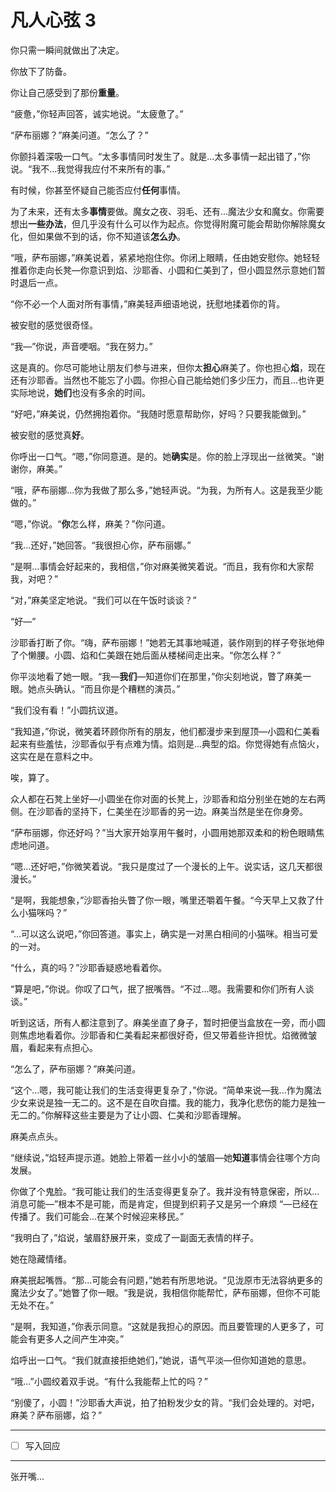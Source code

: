 # 凡人心弦 3

你只需一瞬间就做出了决定。

你放下了防备。

你让自己感受到了那份**重量**。

“疲惫，”你轻声回答，诚实地说。“太疲惫了。”

“萨布丽娜？”麻美问道。“怎么了？”

你颤抖着深吸一口气。“太多事情同时发生了。就是...太多事情一起出错了，”你说。“我不...我觉得我应付不来所有的事。”

有时候，你甚至怀疑自己能否应付**任何**事情。

为了未来，还有太多**事情**要做。魔女之夜、羽毛、还有...魔法少女和魔女。你需要想出**一些办法**，但几乎没有什么可以作为起点。你觉得附魔可能会帮助你解除魔女化，但如果做不到的话，你不知道该**怎么办**。

“哦，萨布丽娜，”麻美说着，紧紧地抱住你。你闭上眼睛，任由她安慰你。她轻轻推着你走向长凳—你意识到焰、沙耶香、小圆和仁美到了，但小圆显然示意她们暂时退后一点。

“你不必一个人面对所有事情，”麻美轻声细语地说，抚慰地揉着你的背。

被安慰的感觉很奇怪。

“我—”你说，声音哽咽。“我在努力。”

这是真的。你尽可能地让朋友们参与进来，但你太**担心**麻美了。你也担心**焰**，现在还有沙耶香。当然也不能忘了小圆。你担心自己能给她们多少压力，而且...也许更实际地说，**她们**也没有多余的时间。

“好吧，”麻美说，仍然拥抱着你。“我随时愿意帮助你，好吗？只要我能做到。”

被安慰的感觉真**好**。

你呼出一口气。“嗯，”你同意道。是的。她**确实**是。你的脸上浮现出一丝微笑。“谢谢你，麻美。”

“哦，萨布丽娜...你为我做了那么多，”她轻声说。“为我，为所有人。这是我至少能做的。”

“嗯，”你说。“**你**怎么样，麻美？”你问道。

“我...还好，”她回答。“我很担心你，萨布丽娜。”

“是啊...事情会好起来的，我相信，”你对麻美微笑着说。“而且，我有你和大家帮我，对吧？”

“对，”麻美坚定地说。“我们可以在午饭时谈谈？”

“好—”

沙耶香打断了你。“嗨，萨布丽娜！”她若无其事地喊道，装作刚到的样子夸张地伸了个懒腰。小圆、焰和仁美跟在她后面从楼梯间走出来。“你怎么样？”

你平淡地看了她一眼。“我—**我们**—知道你们在那里，”你尖刻地说，瞥了麻美一眼。她点头确认。“而且你是个糟糕的演员。”

“我们没有看！”小圆抗议道。

“我知道，”你说，微笑着环顾你所有的朋友，他们都漫步来到屋顶—小圆和仁美看起来有些羞怯，沙耶香似乎有点难为情。焰则是...典型的焰。你觉得她有点恼火，这实在是在意料之中。

唉，算了。

众人都在石凳上坐好—小圆坐在你对面的长凳上，沙耶香和焰分别坐在她的左右两侧。在沙耶香的坚持下，仁美坐在沙耶香的另一边。麻美当然是坐在你身旁。

“萨布丽娜，你还好吗？”当大家开始享用午餐时，小圆用她那双柔和的粉色眼睛焦虑地问道。

“嗯...还好吧，”你微笑着说。“我只是度过了一个漫长的上午。说实话，这几天都很漫长。”

“是啊，我能想象，”沙耶香抬头瞥了你一眼，嘴里还嚼着午餐。“今天早上又救了什么小猫咪吗？”

“...可以这么说吧，”你回答道。事实上，确实是一对黑白相间的小猫咪。相当可爱的一对。

“什么，真的吗？”沙耶香疑惑地看着你。

“算是吧，”你说。你叹了口气，抿了抿嘴唇。“不过...嗯。我需要和你们所有人谈谈。”

听到这话，所有人都注意到了。麻美坐直了身子，暂时把便当盒放在一旁，而小圆则焦虑地看着你。沙耶香和仁美看起来都很好奇，但又带着些许担忧。焰微微皱眉，看起来有点担心。

“怎么了，萨布丽娜？”麻美问道。

“这个...嗯，我可能让我们的生活变得更复杂了，”你说。“简单来说—我...作为魔法少女来说是独一无二的。这不是在自吹自擂。我的能力，我净化悲伤的能力是独一无二的。”你解释这些主要是为了让小圆、仁美和沙耶香理解。

麻美点点头。

“继续说，”焰轻声提示道。她脸上带着一丝小小的皱眉—她**知道**事情会往哪个方向发展。

你做了个鬼脸。“我可能让我们的生活变得更复杂了。我并没有特意保密，所以...消息可能—”根本不是可能，而是肯定，但提到织莉子又是另一个麻烦 “—已经在传播了。我们可能会...在某个时候迎来移民。”

“我明白了，”焰说，皱眉舒展开来，变成了一副面无表情的样子。

她在隐藏情绪。

麻美抿起嘴唇。“那...可能会有问题，”她若有所思地说。“见泷原市无法容纳更多的魔法少女了。”她瞥了你一眼。“我是说，我相信你能帮忙，萨布丽娜，但你不可能无处不在。”

“是啊，我知道，”你表示同意。“这就是我担心的原因。而且要管理的人更多了，可能会有更多人之间产生冲突。”

焰呼出一口气。“我们就直接拒绝她们，”她说，语气平淡—但你知道她的意思。

“哦...”小圆绞着双手说。“有什么我能帮上忙的吗？”

“别傻了，小圆！”沙耶香大声说，拍了拍粉发少女的背。“我们会处理的。对吧，麻美？萨布丽娜，焰？”

---

- [ ] 写入回应

---

张开嘴...
